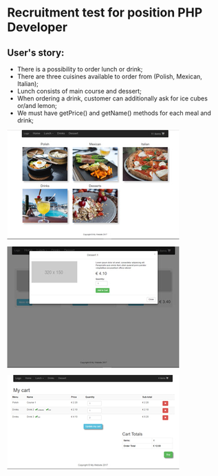 # Recruitment test for position PHP Developer


## User's story:
* There is a possibility to order lunch or drink;
* There are three cuisines available to order from (Polish, Mexican, Italian);
* Lunch consists of main course and dessert;
* When ordering a drink, customer can additionally ask for ice cubes or/and lemon;
* We must have getPrice() and getName() methods for each meal and drink;

![restaurant main page](public/img/restaur_main.jpg) 

![restaurant addto cart](public/img/restaur_add2cart.jpg) 

![restaurant addto cart](public/img/restaur_cart.jpg) 
 
 



